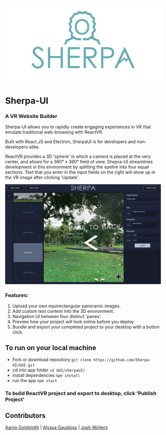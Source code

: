 
![screenshot](./assets/logo.png)
# Sherpa-UI
### A VR Website Builder

Sherpa-UI allows you to rapidly create engaging experiences in VR that emulate traditional web-browsing with ReactVR.

Built with React.JS and Electron, SherpaUI is for developers and non-developers alike.

ReactVR provides a 3D 'sphere' in which a camera is placed at the very center, and allows for a 360° x 360° field of view.  Shepra-UI streamlines development in this environment by splitting the spehre into four equal sections.  Text that you enter in the input fields on the right will show up in the VR image after clicking 'Update'.

![screenshot](./assets/screenshot.png)

### Features:
1. Upload your own equirectangular panoramic images.
2. Add custom text content into the 3D environment.
3. Navigation UI between four distinct 'panes'.
4. Preview how your project will look online before you deploy.
5. Bundle and export your completed project to your desktop with a button click.

## To run on your local machine
* Fork or download repository `git clone https://github.com/Sherpa-UI/GUI.git `
* cd into app folder `cd GUI/sherpaUI/`
* install dependencies `npm install`
* run the app `npm start`


### To build ReactVR project and export to desktop, click 'Publish Project'


## Contributors
[Aaron Goldsmith](https://github.com/AaronGoldsmith1) | [Alyssa Gaudioso](https://github.com/alyssagaudioso) | [Josh Wolters](https://github.com/joshwolters12)  
